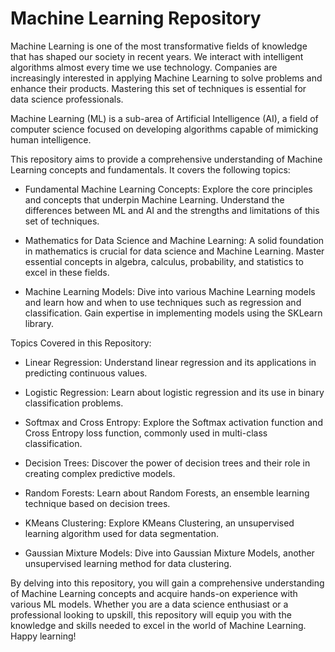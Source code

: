 # Machine Learning Repository

Machine Learning is one of the most transformative fields of knowledge that has shaped our society in recent years. We interact with intelligent algorithms almost every time we use technology. Companies are increasingly interested in applying Machine Learning to solve problems and enhance their products. Mastering this set of techniques is essential for data science professionals.



Machine Learning (ML) is a sub-area of Artificial Intelligence (AI), a field of computer science focused on developing algorithms capable of mimicking human intelligence.

This repository aims to provide a comprehensive understanding of Machine Learning concepts and fundamentals. It covers the following topics:

* Fundamental Machine Learning Concepts: Explore the core principles and concepts that underpin Machine Learning. Understand the differences between ML and AI and the strengths and limitations of this set of techniques.

* Mathematics for Data Science and Machine Learning: A solid foundation in mathematics is crucial for data science and Machine Learning. Master essential concepts in algebra, calculus, probability, and statistics to excel in these fields.

* Machine Learning Models: Dive into various Machine Learning models and learn how and when to use techniques such as regression and classification. Gain expertise in implementing models using the SKLearn library.

Topics Covered in this Repository:

- Linear Regression: Understand linear regression and its applications in predicting continuous values.

- Logistic Regression: Learn about logistic regression and its use in binary classification problems.

- Softmax and Cross Entropy: Explore the Softmax activation function and Cross Entropy loss function, commonly used in multi-class classification.

- Decision Trees: Discover the power of decision trees and their role in creating complex predictive models.

- Random Forests: Learn about Random Forests, an ensemble learning technique based on decision trees.

- KMeans Clustering: Explore KMeans Clustering, an unsupervised learning algorithm used for data segmentation.

- Gaussian Mixture Models: Dive into Gaussian Mixture Models, another unsupervised learning method for data clustering.



By delving into this repository, you will gain a comprehensive understanding of Machine Learning concepts and acquire hands-on experience with various ML models. Whether you are a data science enthusiast or a professional looking to upskill, this repository will equip you with the knowledge and skills needed to excel in the world of Machine Learning. Happy learning!
